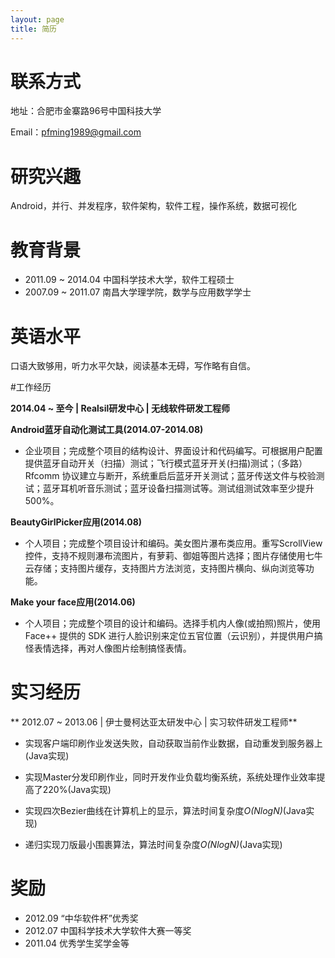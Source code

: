 ```yaml
---
layout: page
title: 简历
---
```


# 联系方式

地址：合肥市金寨路96号中国科技大学

Email：pfming1989@gmail.com

# 研究兴趣

Android，并行、并发程序，软件架构，软件工程，操作系统，数据可视化

# 教育背景

- 2011.09 ~ 2014.04 中国科学技术大学，软件工程硕士
- 2007.09 ~ 2011.07 南昌大学理学院，数学与应用数学学士

# 英语水平

口语大致够用，听力水平欠缺，阅读基本无碍，写作略有自信。

#工作经历

**2014.04 ~ 至今 | Realsil研发中心  | 无线软件研发工程师**

**Android蓝牙自动化测试工具(2014.07-2014.08)**

- 企业项目；完成整个项目的结构设计、界面设计和代码编写。可根据用户配置提供蓝牙自动开关（扫描）测试；飞行模式蓝牙开关(扫描)测试；（多路）Rfcomm 协议建立与断开，系统重启后蓝牙开关测试；蓝牙传送文件与校验测试；蓝牙耳机听音乐测试；蓝牙设备扫描测试等。测试组测试效率至少提升500%。

**BeautyGirlPicker应用(2014.08)**

- 个人项目；完成整个项目设计和编码。美女图片瀑布类应用。重写ScrollView控件，支持不规则瀑布流图片，有萝莉、御姐等图片选择；图片存储使用七牛云存储；支持图片缓存，支持图片方法浏览，支持图片横向、纵向浏览等功能。



**Make your face应用(2014.06)**

- 个人项目；完成整个项目的设计和编码。选择手机内人像(或拍照)照片，使用Face++ 提供的 SDK 进行人脸识别来定位五官位置（云识别），并提供用户搞怪表情选择，再对人像图片绘制搞怪表情。


# 实习经历

** 2012.07 ~ 2013.06 |  伊士曼柯达亚太研发中心 |  实习软件研发工程师**

- 实现客户端印刷作业发送失败，自动获取当前作业数据，自动重发到服务器上(Java实现)

- 实现Master分发印刷作业，同时开发作业负载均衡系统，系统处理作业效率提高了220%(Java实现)

- 实现四次Bezier曲线在计算机上的显示，算法时间复杂度*O(NlogN)*(Java实现)

- 递归实现刀版最小围裹算法，算法时间复杂度*O(NlogN)*(Java实现)


# 奖励

- 2012.09 “中华软件杯”优秀奖
- 2012.07 中国科学技术大学软件大赛一等奖
- 2011.04 优秀学生奖学金等

